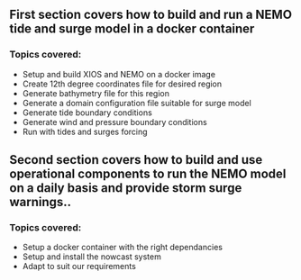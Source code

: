 ## First section covers how to build and run a NEMO tide and surge model in a docker container

### Topics covered:

* Setup and build XIOS and NEMO on a docker image
* Create 12th degree coordinates file for desired region
* Generate bathymetry file for this region
* Generate a domain configuration file suitable for surge model
* Generate tide boundary conditions
* Generate wind and pressure boundary conditions
* Run with tides and surges forcing

## Second section covers how to build and use operational components to run the NEMO model on a daily basis and provide storm surge warnings..

### Topics covered:
* Setup a docker container with the right dependancies
* Setup and install the nowcast system
* Adapt to suit our requirements